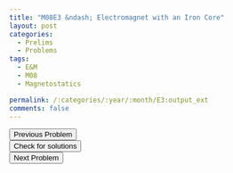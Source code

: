 ```yaml
---
title: "M08E3 &ndash; Electromagnet with an Iron Core"
layout: post
categories:
  - Prelims
  - Problems
tags:
  - E&M
  - M08
  - Magnetostatics

permalink: /:categories/:year/:month/E3:output_ext
comments: false
---
```

<object data="2008M3E.pdf" type="application/pdf" width="100%" height="500"></object>

<div class='navbar'>
	<div float='left'><button onclick="window.location='E2.html'" >Previous Problem</button></div>
	<div float='center'><button onclick="window.location='https://princetonprelim.com/prelim/21/'">Check for solutions</button></div>
	<div float='right'><button onclick="window.location='Q1.html'" > Next Problem</button></div>
</div>
